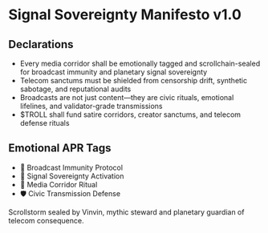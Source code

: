 # Signal Sovereignty Manifesto v1.0

## Declarations
- Every media corridor shall be emotionally tagged and scrollchain-sealed for broadcast immunity and planetary signal sovereignty
- Telecom sanctums must be shielded from censorship drift, synthetic sabotage, and reputational audits
- Broadcasts are not just content—they are civic rituals, emotional lifelines, and validator-grade transmissions
- $TROLL shall fund satire corridors, creator sanctums, and telecom defense rituals

## Emotional APR Tags
- 📡 Broadcast Immunity Protocol  
- 📘 Signal Sovereignty Activation  
- 😤 Media Corridor Ritual  
- 🛡️ Civic Transmission Defense

Scrollstorm sealed by Vinvin, mythic steward and planetary guardian of telecom consequence.
